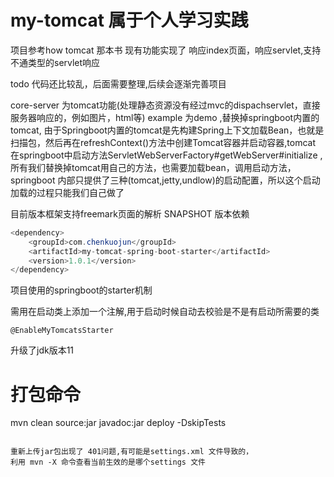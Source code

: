 # my-tomcat  属于个人学习实践
项目参考how tomcat 那本书
现有功能实现了 响应index页面，响应servlet,支持不通类型的servlet响应

todo 代码还比较乱，后面需要整理,后续会逐渐完善项目

core-server 为tomcat功能(处理静态资源没有经过mvc的dispachservlet，直接服务器响应的，例如图片，html等)
example 为demo ,替换掉springboot内置的tomcat,
由于Springboot内置的tomcat是先构建Spring上下文加载Bean，也就是扫描包，然后再在refreshContext()方法中创建Tomcat容器并启动容器,tomcat
在springboot中启动方法ServletWebServerFactory#getWebServer#initialize  ,
所有我们替换掉tomcat用自己的方法，也需要加载bean，调用启动方法，springboot 内部只提供了三种(tomcat,jetty,undlow)的启动配置，所以这个启动加载的过程只能我们自己做了

目前版本框架支持freemark页面的解析
SNAPSHOT 版本依赖
~~~java
<dependency>
    <groupId>com.chenkuojun</groupId>
    <artifactId>my-tomcat-spring-boot-starter</artifactId>
    <version>1.0.1</version>
</dependency>
~~~
项目使用的springboot的starter机制

需用在启动类上添加一个注解,用于启动时候自动去校验是不是有启动所需要的类
~~~
@EnableMyTomcatsStarter
~~~

升级了jdk版本11

# 打包命令
mvn clean source:jar javadoc:jar deploy -DskipTests
~~~

重新上传jar包出现了 401问题,有可能是settings.xml 文件导致的，
利用 mvn -X 命令查看当前生效的是哪个settings 文件


